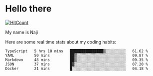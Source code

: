 # Hello there

[![HitCount](http://hits.dwyl.com/na-ji/na-ji.svg)](https://youtu.be/dQw4w9WgXcQ)

My name is Naji

Here are some real time stats about my coding habits:

<!--START_SECTION:waka-->
```text
TypeScript   5 hrs 18 mins   ███████████████▒░░░░░░░░░   61.62 % 
YAML         50 mins         ██▒░░░░░░░░░░░░░░░░░░░░░░   09.87 % 
Markdown     48 mins         ██▒░░░░░░░░░░░░░░░░░░░░░░   09.35 % 
JSON         37 mins         █▓░░░░░░░░░░░░░░░░░░░░░░░   07.20 % 
Docker       21 mins         █░░░░░░░░░░░░░░░░░░░░░░░░   04.18 % 
```
<!--END_SECTION:waka-->
